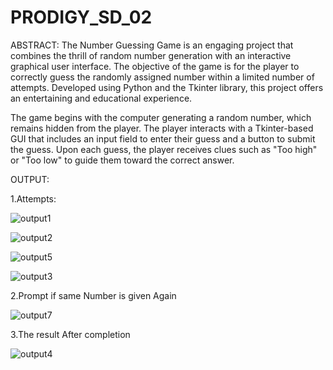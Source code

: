# PRODIGY_SD_02
ABSTRACT:
The Number Guessing Game is an engaging project that combines the thrill of random number generation with an interactive graphical user interface. The objective of the game is for the player to correctly guess the randomly assigned number within a limited number of attempts. Developed using Python and the Tkinter library, this project offers an entertaining and educational experience.

The game begins with the computer generating a random number, which remains hidden from the player. The player interacts with a Tkinter-based GUI that includes an input field to enter their guess and a button to submit the guess. Upon each guess, the player receives clues such as "Too high" or "Too low" to guide them toward the correct answer.

OUTPUT:

1.Attempts:

![output1](https://github.com/karthikeyanav2003/PRODIGY_SD_02/assets/145100980/091a8203-17d6-4589-ad2f-301eda379fba)

![output2](https://github.com/karthikeyanav2003/PRODIGY_SD_02/assets/145100980/9eea8760-c73a-4fac-be83-b0264dc052e5)

![output5](https://github.com/karthikeyanav2003/PRODIGY_SD_02/assets/145100980/46991375-5243-4347-9562-fd6abd381621)

![output3](https://github.com/karthikeyanav2003/PRODIGY_SD_02/assets/145100980/d88a9a77-5572-4526-b3cd-4a0f5ffdb887)


2.Prompt if same Number is given Again

![output7](https://github.com/karthikeyanav2003/PRODIGY_SD_02/assets/145100980/346baddc-072b-4bc5-9e02-80947b53e6f2)

3.The result After completion

![output4](https://github.com/karthikeyanav2003/PRODIGY_SD_02/assets/145100980/bd142db0-6a02-481b-a2b0-5bfad3a2cb0c)
